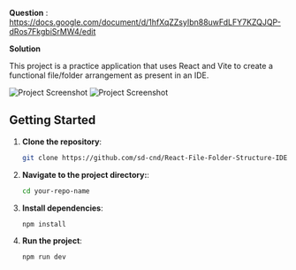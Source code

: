 **Question** : https://docs.google.com/document/d/1hfXqZZsyIbn88uwFdLFY7KZQJQP-dRos7FkgbiSrMW4/edit

**Solution**

This project is a practice application that uses React and Vite to create a functional file/folder arrangement as present in an IDE.

![Project Screenshot](https://i.postimg.cc/HL3fBTNt/Screenshot-2024-07-12-105403.png)
![Project Screenshot](https://i.postimg.cc/d11gfzPc/Screenshot-2024-07-12-105422.png)


## Getting Started

1. **Clone the repository**:
   ```bash
   git clone https://github.com/sd-cnd/React-File-Folder-Structure-IDE.git

2. **Navigate to the project directory:**:
    ```bash
    cd your-repo-name
3. **Install dependencies**:
    ```bash
    npm install
4. **Run the project**:
    ```bash
    npm run dev
